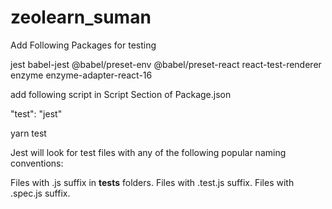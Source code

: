 # zeolearn_suman

Add Following Packages for testing

jest
babel-jest
@babel/preset-env
@babel/preset-react
react-test-renderer
enzyme
enzyme-adapter-react-16

add following script in Script Section of Package.json

"test": "jest"

yarn test

Jest will look for test files with any of the following popular naming conventions:

Files with .js suffix in **tests** folders.
Files with .test.js suffix.
Files with .spec.js suffix.
